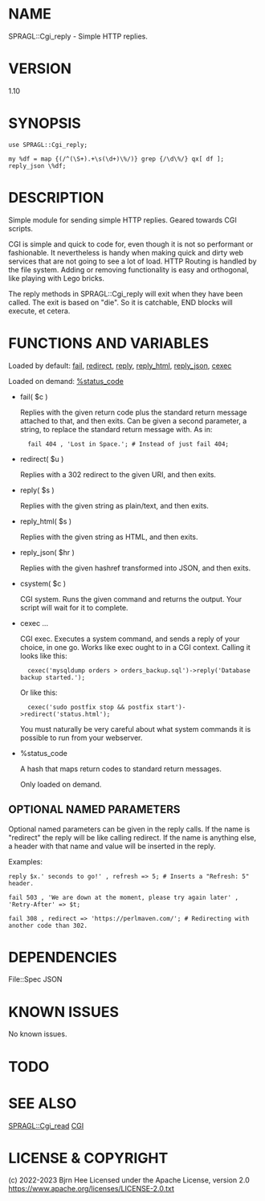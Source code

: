 # NAME

SPRAGL::Cgi\_reply - Simple HTTP replies.

# VERSION

1.10

# SYNOPSIS

    use SPRAGL::Cgi_reply;

    my %df = map {(/^(\S+).+\s(\d+)\%/)} grep {/\d\%/} qx[ df ];
    reply_json \%df;

# DESCRIPTION

Simple module for sending simple HTTP replies. Geared towards CGI scripts.

CGI is simple and quick to code for, even though it is not so performant or fashionable. It nevertheless is handy when making quick and dirty web services that are not going to see a lot of load. HTTP Routing is handled by the file system. Adding or removing functionality is easy and orthogonal, like playing with Lego bricks.

The reply methods in SPRAGL::Cgi\_reply will exit when they have been called. The exit is based on "die". So it is catchable, END blocks will execute, et cetera.

# FUNCTIONS AND VARIABLES

Loaded by default:
[fail](#fail-c),
[redirect](#redirect-u),
[reply](#reply-s),
[reply\_html](#reply_html-s),
[reply\_json](#reply_json-hr),
[cexec](#cexec)

Loaded on demand:
[%status\_code](#status_code)

- fail( $c )

    Replies with the given return code plus the standard return message attached to that, and then exits. Can be given a second parameter, a string, to replace the standard return message with. As in:

        fail 404 , 'Lost in Space.'; # Instead of just fail 404;

- redirect( $u )

    Replies with a 302 redirect to the given URI, and then exits.

- reply( $s )

    Replies with the given string as plain/text, and then exits.

- reply\_html( $s )

    Replies with the given string as HTML, and then exits.

- reply\_json( $hr )

    Replies with the given hashref transformed into JSON, and then exits.

- csystem( $c )

    CGI system. Runs the given command and returns the output. Your script will wait for it to complete.

- cexec ...

    CGI exec. Executes a system command, and sends a reply of your choice, in one go. Works like exec ought to in a CGI context. Calling it looks like this:

        cexec('mysqldump orders > orders_backup.sql')->reply('Database backup started.');

    Or like this:

        cexec('sudo postfix stop && postfix start')->redirect('status.html');

    You must naturally be very careful about what system commands it is possible to run from your webserver.

- %status\_code

    A hash that maps return codes to standard return messages.

    Only loaded on demand.

## OPTIONAL NAMED PARAMETERS

Optional named parameters can be given in the reply calls. If the name is "redirect" the reply will be like calling redirect. If the name is anything else, a header with that name and value will be inserted in the reply.

Examples:

    reply $x.' seconds to go!' , refresh => 5; # Inserts a "Refresh: 5" header.

    fail 503 , 'We are down at the moment, please try again later' , 'Retry-After' => $t;

    fail 308 , redirect => 'https://perlmaven.com/'; # Redirecting with another code than 302.

# DEPENDENCIES

File::Spec
JSON

# KNOWN ISSUES

No known issues.

# TODO

# SEE ALSO

[SPRAGL::Cgi\_read](https://metacpan.org/pod/SPRAGL::Cgi_read)
[CGI](https://metacpan.org/pod/CGI)

# LICENSE & COPYRIGHT

(c) 2022-2023 Bjrn Hee
Licensed under the Apache License, version 2.0
https://www.apache.org/licenses/LICENSE-2.0.txt
